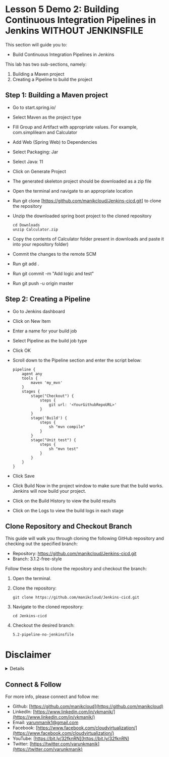 # Lesson 5 Demo 2: Building Continuous Integration Pipelines in Jenkins WITHOUT JENKINSFILE

This section will guide you to:

- Build Continuous Integration Pipelines in Jenkins

This lab has two sub-sections, namely:
1. Building a Maven project
2. Creating a Pipeline to build the project

## Step 1: Building a Maven project

- Go to start.spring.io/
- Select Maven as the project type
- Fill Group and Artifact with appropriate values. For example, com.simplilearn and Calculator
- Add Web (Spring Web) to Dependencies
- Select Packaging: Jar
- Select Java: 11
- Click on Generate Project
- The generated skeleton project should be downloaded as a zip file
- Open the terminal and navigate to an appropriate location
- Run git clone [https://github.com/manikcloud/Jenkins-cicd.git] to clone the repository
- Unzip the downloaded spring boot project to the cloned repository

   ```
   cd Downloads
   unzip Calculator.zip
   ```

- Copy the contents of Calculator folder present in downloads and paste it into your repository folder)
- Commit the changes to the remote SCM
- Run git add .
- Run git commit -m "Add logic and test"
- Run git push -u origin master

## Step 2: Creating a Pipeline

- Go to Jenkins dashboard
- Click on New Item
- Enter a name for your build job
- Select Pipeline as the build job type
- Click OK
- Scroll down to the Pipeline section and enter the script below:

   ```
   pipeline {
       agent any
       tools {
           maven 'my_mvn'
       }
       stages {
           stage("Checkout") {
               steps {
                   git url: '<YourGithubRepoURL>'
               }
           }
           stage('Build') {
               steps {
                   sh "mvn compile"
               }
           }
           stage("Unit test") {
               steps {
                   sh "mvn test"
               }
           }
       }
   }
   ```

- Click Save
- Click Build Now in the project window to make sure that the build works. Jenkins will now build your project.
- Click on the Build History to view the build results
- Click on the Logs to view the build logs in each stage


## Clone Repository and Checkout Branch

This guide will walk you through cloning the following GitHub repository and checking out the specified branch:

- Repository: https://github.com/manikcloud/Jenkins-cicd.git
- Branch: 3.1.2-free-style

Follow these steps to clone the repository and checkout the branch:

1. Open the terminal.

2. Clone the repository:

   ```
   git clone https://github.com/manikcloud/Jenkins-cicd.git
   ```

3. Navigate to the cloned repository:

   ```
   cd Jenkins-cicd
   ```

4. Checkout the desired branch:

   ```
   5.2-pipeline-no-jenkinsfile
   ```



# Disclaimer
<details>

Please note that the entire repository is owned and maintained by [Varun Kumar Manik](https://www.linkedin.com/in/vkmanik/). While every effort has been made to ensure the accuracy and reliability of the information and resources provided in this repository, Varun Kumar Manik takes full responsibility for any errors or inaccuracies that may be present.

Simplilearn is not responsible for the content or materials provided in this repository and disclaims all liability for any issues, misunderstandings, or claims that may arise from the use of the information or materials provided. By using this repository, you acknowledge that Varun Kumar Manik is solely accountable for its content, and you agree to hold Simplilearn harmless from any claims or liabilities that may arise as a result of your use or reliance on the information provided herein.

It is important to understand that this repository contains educational materials for a training course, and users are expected to apply their own judgment and discretion when utilizing the provided resources. Neither Varun Kumar Manik nor Simplilearn can guarantee specific results or outcomes from following the materials in this repository.

</details>

## Connect & Follow

For more info, please connect and follow me:

- Github: [https://github.com/manikcloud](https://github.com/manikcloud)
- LinkedIn: [https://www.linkedin.com/in/vkmanik/](https://www.linkedin.com/in/vkmanik/)
- Email: [varunmanik1@gmail.com](mailto:varunmanik1@gmail.com)
- Facebook: [https://www.facebook.com/cloudvirtualization/](https://www.facebook.com/cloudvirtualization/)
- YouTube: [https://bit.ly/32fknRN](https://bit.ly/32fknRN)
- Twitter: [https://twitter.com/varunkmanik](https://twitter.com/varunkmanik)

